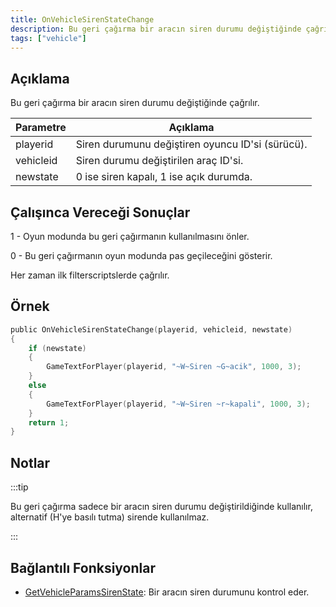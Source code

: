 ```yaml
---
title: OnVehicleSirenStateChange
description: Bu geri çağırma bir aracın siren durumu değiştiğinde çağrılır.
tags: ["vehicle"]
---
```


<VersionWarnTR name='callback' version='SA-MP 0.3.7' />

## Açıklama

Bu geri çağırma bir aracın siren durumu değiştiğinde çağrılır.

| Parametre      | Açıklama                                            |
| --------- | --------------------------------------------------- |
| playerid  | Siren durumunu değiştiren oyuncu ID'si (sürücü).    |
| vehicleid | Siren durumu değiştirilen araç ID'si.               |
| newstate  | 0 ise siren kapalı, 1 ise açık durumda.             |

## Çalışınca Vereceği Sonuçlar

1 - Oyun modunda bu geri çağırmanın kullanılmasını önler.

0 - Bu geri çağırmanın oyun modunda pas geçileceğini gösterir.

Her zaman ilk filterscriptslerde çağrılır.

## Örnek

```c
public OnVehicleSirenStateChange(playerid, vehicleid, newstate)
{
    if (newstate)
    {
        GameTextForPlayer(playerid, "~W~Siren ~G~acik", 1000, 3);
    }
    else
    {
        GameTextForPlayer(playerid, "~W~Siren ~r~kapali", 1000, 3);
    }
    return 1;
}
```

## Notlar

:::tip

Bu geri çağırma sadece bir aracın siren durumu değiştirildiğinde kullanılır, alternatif (H'ye basılı tutma) sirende kullanılmaz.

:::

## Bağlantılı Fonksiyonlar

- [GetVehicleParamsSirenState](../functions/GetVehicleParamsSirenState): Bir aracın siren durumunu kontrol eder.
